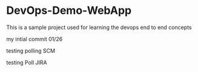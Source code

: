 # DevOps-Demo-WebApp
This is a sample project used for learning the devops end to end concepts

my intial commit 01/26

testing polling SCM

testing Poll JIRA
